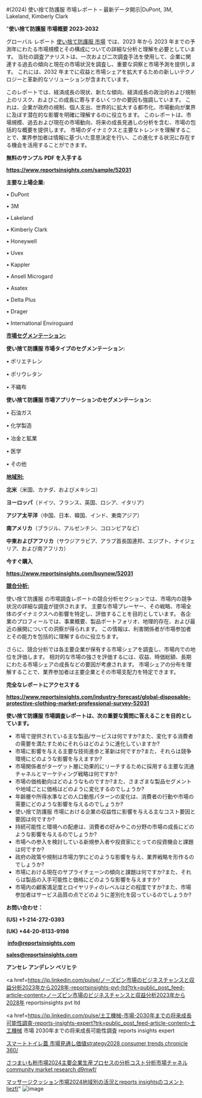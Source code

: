 #(2024) 使い捨て防護服 市場レポート – 最新データ開示|DuPont, 3M, Lakeland, Kimberly Clark

"<strong>使い捨て防護服 市場概要 2023-2032</strong>

グローバル レポート <a href=https://www.reportsinsights.com/sample/52031>使い捨て防護服 市場</a> では、2023 年から 2023 年までの予測年にわたる市場規模とその構成についての詳細な分析と理解を必要としています。 当社の調査アナリストは、一次および二次調査手法を使用して、企業に関連する過去の傾向と現在の市場状況を調査し、重要な洞察と市場予測を提供します。 これには、2032 年までに収益と市場シェアを拡大​​するための新しいテクノロジーと革新的なソリューションが含まれています。

このレポートでは、経済成長の現状、新たな傾向、経済成長の政治的および規制上のリスク、およびこの成長に寄与するいくつかの要因も強調しています。 これは、企業が政府の規制、個人支出、世界的に拡大する都市化、市場動向が業界に及ぼす潜在的な影響を明確に理解するのに役立ちます。 このレポートは、市場規模、過去および現在の市場動向、将来の成長見通しの分析を含む、市場の包括的な概要を提供します。 市場のダイナミクスと主要なトレンドを理解することで、業界参加者は情報に基づいた意思決定を行い、この進化する状況に存在する機会を活用することができます。

<strong><b>無料のサンプル PDF を入手する</b></strong>

<a href=https://www.reportsinsights.com/sample/52031><strong><u>https://www.reportsinsights.com/sample/52031</u></strong></a>

<strong>主要な上場企業:</strong>

• DuPont

• 3M

• Lakeland

• Kimberly Clark

• Honeywell

• Uvex

• Kappler

• Ansell Microgard

• Asatex

• Delta Plus

• Drager

• International Enviroguard

<strong><u>市場セグメンテーション</u></strong><strong><u>:</u></strong>

<strong>使い捨て防護服 市場タイプのセグメンテーション:</strong>

• ポリエチレン

• ポリウレタン

• 不織布

<strong>使い捨て防護服 市場アプリケーションのセグメンテーション:</strong>

• 石油ガス

• 化学製造

• 冶金と鉱業

• 医学

• その他

<strong><u>地域別</u></strong><strong><u>:</u></strong>

<strong>北米</strong>（米国、カナダ、およびメキシコ）

<strong>ヨーロッパ</strong>（ドイツ、フランス、英国、ロシア、イタリア）

<strong>アジア太平洋</strong>（中国、日本、韓国、インド、東南アジア）

<strong>南アメリカ</strong>（ブラジル、アルゼンチン、コロンビアなど）

<strong>中東およびアフリカ</strong>（サウジアラビア、アラブ首長国連邦、エジプト、ナイジェリア、および南アフリカ）

<strong>今すぐ購入</strong>

<a href=https://www.reportsinsights.com/buynow/52031><strong><u>https://www.reportsinsights.com/buynow/52031</u></strong></a>

<strong><u>競合分析:</u></strong>

使い捨て防護服 の市場調査レポートの競合分析セクションでは、市場内の競争状況の詳細な調査が提供されます。 主要な市場プレーヤー、その戦略、市場全体のダイナミクスへの影響を特定し、評価することを目的としています。 各企業のプロフィールでは、事業概要、製品ポートフォリオ、地理的存在、および最近の展開についての洞察が得られます。 この情報は、利害関係者が市場参加者とその能力を包括的に理解するのに役立ちます。

さらに、競合分析では各主要企業が保有する市場シェアを調査し、市場内での地位を評価します。 相対的な市場の強さを評価するには、収益、時価総額、長期にわたる市場シェアの成長などの要因が考慮されます。 市場シェアの分布を理解することで、業界参加者は主要企業とその市場支配力を特定できます。

<strong>完全なレポートにアクセスする</strong>

<a href=https://www.reportsinsights.com/industry-forecast/global-disposable-protective-clothing-market-professional-survey-52031><strong><u><b>https://www.reportsinsights.com/industry-forecast/global-disposable-protective-clothing-market-professional-survey-52031</b></u></strong></a>

<strong><b>使い捨て防護服 市場調査レポートは、次の重要な質問に答えることを目的としています。</b></strong>
<ul>
  <li>市場で提供されている主な製品/サービスは何ですか?また、変化する消費者の需要を満たすためにそれらはどのように進化していますか?</li>
  <li>市場に影響を与える主要な技術進歩と革新は何ですか?また、それらは競争環境にどのような影響を与えますか?</li>
  <li>市場関係者がターゲット層に効果的にリーチするために採用する主要な流通チャネルとマーケティング戦略は何ですか?</li>
  <li>市場の価格動向はどのようなものですか?また、さまざまな製品セグメントや地域ごとに価格はどのように変化するのでしょうか?</li>
  <li>年齢層や所得水準などの人口動態パターンの変化は、消費者の行動や市場の需要にどのような影響を与えるのでしょうか?</li>
  <li>使い捨て防護服 市場における企業の収益性に影響を与える主なコスト要因と要因は何ですか?</li>
  <li>持続可能性と環境への配慮は、消費者の好みやこの分野の市場の成長にどのような影響を与えるのでしょうか?</li>
  <li>市場への参入を検討している新規参入者や投資家にとっての投資機会と課題は何ですか?</li>
  <li>政府の政策や規制は市場力学にどのような影響を与え、業界戦略を形作るのでしょうか?</li>
  <li>市場における現在のサプライチェーンの傾向と課題は何ですか?また、それらは製品の入手可能性と価格にどのような影響を与えますか?</li>
  <li>市場内の顧客満足度とロイヤリティのレベルはどの程度ですか?また、市場参加者はサービス品質の点でどのように差別化を図っているのでしょうか?</li>
</ul>
<strong>お問い合わせ：</strong>

<strong>(US) +1-214-272-0393</strong>

<strong>(UK) +44-20-8133-9198</strong>

<strong> </strong><a href=info@reportsinsights.com><strong><u>info@reportsinsights.com</u></strong></a>

<a href=sales@reportsinsights.com><strong><u>sales@reportsinsights.com</u></strong></a>

<strong>アンセレ アンデレン ベリヒテ</strong>

<a href=https://jp.linkedin.com/pulse/ノーズピン市場のビジネスチャンスと収益分析2023年から2028年-reportsinsights-pvt-ltd?trk=public_post_feed-article-content>ノーズピン市場のビジネスチャンスと収益分析2023年から2028年 reportsinsights pvt ltd</a>

<a href=https://jp.linkedin.com/pulse/土工機械-市場-2030年までの将来成長可能性調査-reports-insights-expert?trk=public_post_feed-article-content>土工機械 市場 2030年までの将来成長可能性調査 reports insights expert</a>

<a href=https://www.linkedin.com/pulse/スマートトイレ蓋-市場見通し価値strategy2028-consumer-trends-chronicle-360/>スマートトイレ蓋 市場見通し価値strategy2028 consumer trends chronicle 360/</a>

<a href=https://www.linkedin.com/pulse/さつまいも粉市場2024主要企業生産プロセスの分析コスト分析市場チャネル-community-market-research-d9mwf/>さつまいも粉市場2024主要企業生産プロセスの分析コスト分析市場チャネル community market research d9mwf/</a>

<a href=https://www.linkedin.com/pulse/マッサージクッション市場2024地域別の活況とreports-insightsのコメント-ljezf/>マッサージクッション市場2024地域別の活況とreports insightsのコメント ljezf/</a>"
![image](https://github.com/aanak123/RIMarketer1/assets/158471119/a791bf28-b4b6-4361-af2c-693e1007839c)
